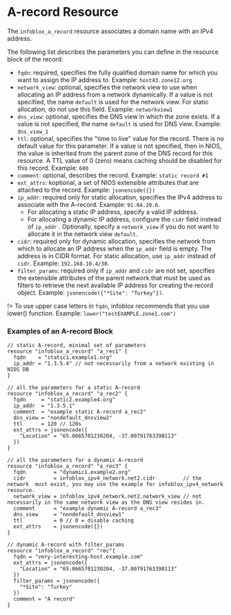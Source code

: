 # A-record Resource

The `infoblox_a_record` resource associates a domain name with an IPv4 address.

The following list describes the parameters you can define in the resource block of the record:

* `fqdn`: required, specifies the fully qualified domain name for which you want to assign the IP address to. Example: `host43.zone12.org`
* `network_view`: optional, specifies the network view to use when allocating an IP address from a network dynamically. If a value is not specified, the name `default` is used for the network view. For static allocation, do not use this field. Example: `networkview1`
* `dns_view`: optional, specifies the DNS view in which the zone exists. If a value is not specified, the name `default` is used for DNS view. Example: `dns_view_1`
* `ttl`: optional, specifies the "time to live" value for the record. There is no default value for this parameter. If a value is not specified, then in NIOS, the value is inherited from the parent zone of the DNS record for this resource. A TTL value of 0 (zero) means caching should be disabled for this record. Example: `600`
* `comment`: optional, describes the record. Example: `static record #1`
* `ext_attrs`: koptional, a set of NIOS extensible attributes that are attached to the record. Example: `jsonencode({})`
* `ip_addr`: required only for static allocation, specifies the IPv4 address to associate with the A-record. Example: `91.84.20.6`.
  * For allocating a static IP address, specify a valid IP address.
  * For allocating a dynamic IP address, configure the `cidr` field instead of `ip_addr` . Optionally, specify a `network_view` if you do not want to allocate it in the network view `default`.
* `cidr`: required only for dynamic allocation, specifies the network from which to allocate an IP address when the `ip_addr` field is empty. The address is in CIDR format. For static allocation, use `ip_addr` instead of `cidr`. Example: `192.168.10.4/30`.
* `filter_params`: required only if `ip_addr` and `cidr` are not set, specifies the extensible attributes of the parent network that must be used as filters to retrieve the next available IP address for creating the record object. Example: `jsonencode({"*Site": "Turkey"})`.

!> To use upper case letters in `fqdn`, infoblox recommends that you use lower() function. Example: `lower("testEXAMPLE.zone1.com")`

### Examples of an A-record Block

```hcl
// static A-record, minimal set of parameters
resource "infoblox_a_record" "a_rec1" {
  fqdn    = "static1.example1.org"
  ip_addr = "1.3.5.4" // not necessarily from a network existing in NIOS DB
}

// all the parameters for a static A-record
resource "infoblox_a_record" "a_rec2" {
  fqdn     = "static2.example4.org"
  ip_addr  = "1.3.5.1"
  comment  = "example static A-record a_rec2"
  dns_view = "nondefault_dnsview2"
  ttl      = 120 // 120s
  ext_attrs = jsonencode({
    "Location" = "65.8665701230204, -37.00791763398113"
  })
}

// all the parameters for a dynamic A-record
resource "infoblox_a_record" "a_rec3" {
  fqdn         = "dynamic1.example2.org"
  cidr         = infoblox_ipv4_network.net2.cidr         // the network  must exist, you may use the example for infoblox_ipv4_network resource.
  network_view = infoblox_ipv4_network.net2.network_view // not necessarily in the same network view as the DNS view resides in.
  comment      = "example dynamic A-record a_rec3"
  dns_view     = "nondefault_dnsview1"
  ttl          = 0 // 0 = disable caching
  ext_attrs    = jsonencode({})
}

// dynamic A-record with filter_params
resource "infoblox_a_record" "rec"{
  fqdn = "very-interesting-host.example.com"
  ext_attrs = jsonencode({
    "Location" = "65.8665701230204, -37.00791763398113"
  })
  filter_params = jsonencode({
    "*Site": "Turkey"
  })
  comment = "A record"
}
```
